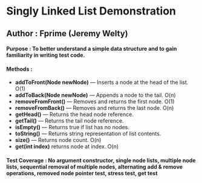 # Singly Linked List Demonstration
## Author : Fprime (Jeremy Welty)
#### Purpose : To better understand a simple data structure and to gain familiarity in writing test code.
#### Methods :
- **addToFront(Node<T> newNode)** — Inserts a node at the head of the list. O(1)
- **addToBack(Node<T> newNode)** — Appends a node to the tail. O(n)
- **removeFromFront()** — Removes and returns the first node. O(1)
- **removeFromBack()** — Removes and returns the last node. O(n)
- **getHead()** — Returns the head node reference.
- **getTail()** — Returns the tail node reference.
- **isEmpty()** — Returns true if list has no nodes.
- **toString()** — Returns string representation of list contents.
- **size()** — Returns node count. O(n)
- **get(int index)** returns node at index. O(n)
#### Test Coverage : No argument constructor, single node lists, multiple node lists, sequential removal of multiple nodes, alternating add & remove operations, removed node pointer test, stress test, get test